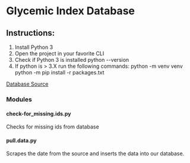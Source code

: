 # Glycemic Index Database 

## Instructions:
1. Install Python 3
2. Open the project in your favorite CLI
3. Check if Python 3 is installed
		python --version
4. If python is > 3.X run the following commands:
		python -m venv venv
		python -m pip install -r packages.txt

[Database Source](http://www.glycemicindex.com/foodSearch.php)

### Modules
#### check-for_missing.ids.py
Checks for missing ids from database

#### pull.data.py
Scrapes the date from the source and inserts the data into our database.